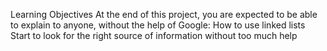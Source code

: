 Learning Objectives
At the end of this project, you are expected to be able to explain to anyone, without the help of Google:
How to use linked lists
Start to look for the right source of information without too much help
